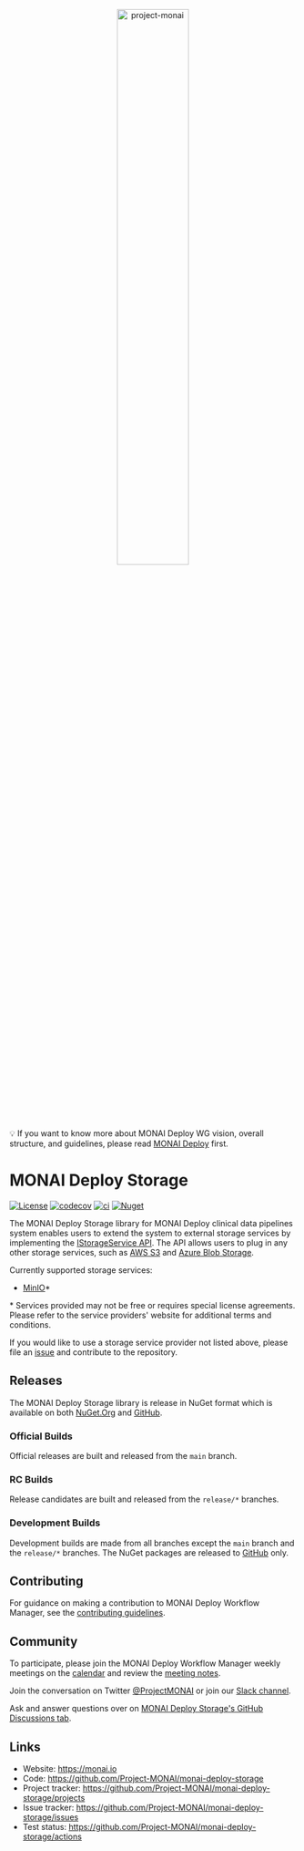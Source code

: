 <p align="center">
<img src="https://raw.githubusercontent.com/Project-MONAI/MONAI/dev/docs/images/MONAI-logo-color.png" width="50%" alt='project-monai'>
</p>

💡 If you want to know more about MONAI Deploy WG vision, overall structure, and guidelines, please read [MONAI Deploy](https://github.com/Project-MONAI/monai-deploy) first.

# MONAI Deploy Storage

[![License](https://img.shields.io/badge/license-Apache%202.0-green.svg)](LICENSE)
[![codecov](https://codecov.io/gh/Project-MONAI/monai-deploy-storage/branch/master/graph/badge.svg?token=a7lu3x6kEo)](https://codecov.io/gh/Project-MONAI/monai-deploy-storage)
[![ci](https://github.com/Project-MONAI/monai-deploy-storage/actions/workflows/ci.yml/badge.svg)](https://github.com/Project-MONAI/monai-deploy-storage/actions/workflows/ci.yml)
[![Nuget](https://img.shields.io/nuget/dt/Monai.Deploy.Storage?label=NuGet%20Download)](https://www.nuget.org/packages/Monai.Deploy.Storage/)

The MONAI Deploy Storage library for MONAI Deploy clinical data pipelines system enables users to extend the system to external storage services by implementing the [IStorageService API](src/Storage/API/IStorageService.cs). The API allows users to plug in any other storage services, such as [AWS S3](https://aws.amazon.com/pm/serv-s3/) and [Azure Blob Storage](https://azure.microsoft.com/en-us/services/storage/blobs/).

Currently supported storage services:

- [MinIO](https://min.io/)*

\* Services provided may not be free or requires special license agreements.  Please refer to the service providers' website for additional terms and conditions.

If you would like to use a storage service provider not listed above, please file an [issue](https://github.com/Project-MONAI/monai-deploy-storage/issues) and contribute to the repository.

## Releases

The MONAI Deploy Storage library is release in NuGet format which is available on both [NuGet.Org](https://www.nuget.org/packages/Monai.Deploy.Storage/) and [GitHub](https://github.com/Project-MONAI/monai-deploy-storage/packages/1350678).

### Official Builds

Official releases are built and released from the `main` branch.

### RC Builds

Release candidates are built and released from the `release/*` branches.

### Development Builds

Development builds are made from all branches except the `main` branch and the `release/*` branches.  The NuGet packages are released to [GitHub](https://github.com/Project-MONAI/monai-deploy-storage/packages/1350678) only.

## Contributing

For guidance on making a contribution to MONAI Deploy Workflow Manager, see the [contributing guidelines](https://github.com/Project-MONAI/monai-deploy/blob/main/CONTRIBUTING.md).

## Community

To participate, please join the MONAI Deploy Workflow Manager weekly meetings on the [calendar](https://calendar.google.com/calendar/u/0/embed?src=c_954820qfk2pdbge9ofnj5pnt0g@group.calendar.google.com&ctz=America/New_York) and review the [meeting notes](https://docs.google.com/document/d/1ipCGxlq0Pd7Xnil2zGa1va99K7VbdhwcJiqel9aWzyA/edit?usp=sharing).

Join the conversation on Twitter [@ProjectMONAI](https://twitter.com/ProjectMONAI) or join our [Slack channel](https://forms.gle/QTxJq3hFictp31UM9).

Ask and answer questions over on [MONAI Deploy Storage's GitHub Discussions tab](https://github.com/Project-MONAI/monai-deploy-storage/discussions).

## Links

- Website: <https://monai.io>
- Code: <https://github.com/Project-MONAI/monai-deploy-storage>
- Project tracker: <https://github.com/Project-MONAI/monai-deploy-storage/projects>
- Issue tracker: <https://github.com/Project-MONAI/monai-deploy-storage/issues>
- Test status: <https://github.com/Project-MONAI/monai-deploy-storage/actions>
